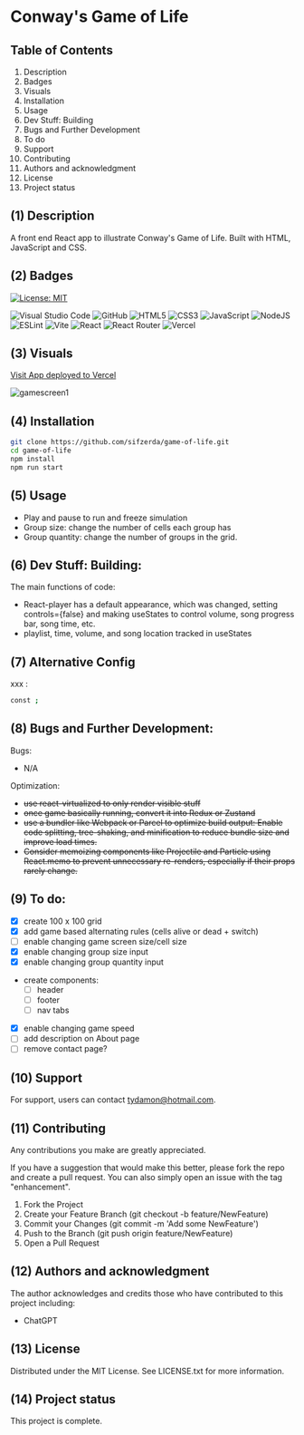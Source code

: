 # Conway's Game of Life

## Table of Contents

1. Description
2. Badges
3. Visuals
4. Installation
5. Usage
6. Dev Stuff: Building
7. Bugs and Further Development
8. To do
9. Support
10. Contributing 
11. Authors and acknowledgment
12. License
13. Project status

## (1) Description

A front end React app to illustrate Conway's Game of Life. Built with HTML, JavaScript and CSS.

## (2) Badges

[![License: MIT](https://img.shields.io/badge/License-MIT-yellow.svg)](https://opensource.org/licenses/MIT) 

![Visual Studio Code](https://img.shields.io/badge/Visual%20Studio%20Code-0078d7.svg?style=for-the-badge&logo=visual-studio-code&logoColor=white) 
![GitHub](https://img.shields.io/badge/github-%23121011.svg?style=for-the-badge&logo=github&logoColor=white) 
![HTML5](https://img.shields.io/badge/html5-%23E34F26.svg?style=for-the-badge&logo=html5&logoColor=white)
![CSS3](https://img.shields.io/badge/css3-%231572B6.svg?style=for-the-badge&logo=css3&logoColor=white)
![JavaScript](https://img.shields.io/badge/javascript-%23323330.svg?style=for-the-badge&logo=javascript&logoColor=%23F7DF1E) 
![NodeJS](https://img.shields.io/badge/node.js-6DA55F?style=for-the-badge&logo=node.js&logoColor=white)
![ESLint](https://img.shields.io/badge/ESLint-4B3263?style=for-the-badge&logo=eslint&logoColor=white)
![Vite](https://img.shields.io/badge/vite-%23646CFF.svg?style=for-the-badge&logo=vite&logoColor=white) 
![React](https://img.shields.io/badge/react-%2320232a.svg?style=for-the-badge&logo=react&logoColor=%2361DAFB)
![React Router](https://img.shields.io/badge/React_Router-CA4245?style=for-the-badge&logo=react-router&logoColor=white)
![Vercel](https://img.shields.io/badge/vercel-%23000000.svg?style=for-the-badge&logo=vercel&logoColor=white)

## (3) Visuals

[Visit App deployed to Vercel](https://slotmachine-five.vercel.app/)

![gamescreen1](https://github.com/user-attachments/assets/08ebb135-f943-4916-8122-88fc6a7a2001)


## (4) Installation

```bash
git clone https://github.com/sifzerda/game-of-life.git
cd game-of-life
npm install
npm run start
```

## (5) Usage

+ Play and pause to run and freeze simulation
+ Group size: change the number of cells each group has
+ Group quantity: change the number of groups in the grid.

## (6) Dev Stuff: Building:

The main functions of code:

- React-player has a default appearance, which was changed, setting controls={false} and making useStates to control volume, song progress bar, song time, etc.
- playlist, time, volume, and song location tracked in useStates

## (7) Alternative Config

xxx :
```bash
const ;
```

## (8) Bugs and Further Development: 

Bugs:
- N/A

Optimization:
- ~~use react-virtualized to only render visible stuff~~
- ~~once game basically running, convert it into Redux or Zustand~~
- ~~use a bundler like Webpack or Parcel to optimize build output: Enable code splitting, tree-shaking, and minification to reduce bundle size and improve load times.~~
- ~~Consider memoizing components like Projectile and Particle using React.memo to prevent unnecessary re-renders, especially if their props rarely change.~~

## (9) To do: 

- [x] create 100 x 100 grid
- [x] add game based alternating rules (cells alive or dead + switch)
- [ ] enable changing game screen size/cell size
- [x] enable changing group size input
- [x] enable changing group quantity input
 - create components:
   - [ ] header
   - [ ] footer
   - [ ] nav tabs
- [x] enable changing game speed
- [ ] add description on About page
- [ ] remove contact page?

## (10) Support

For support, users can contact tydamon@hotmail.com.

## (11) Contributing

Any contributions you make are greatly appreciated.

If you have a suggestion that would make this better, please fork the repo and create a pull request. You can also simply open an issue with the tag "enhancement". 
1. Fork the Project
2. Create your Feature Branch (git checkout -b feature/NewFeature)
3. Commit your Changes (git commit -m 'Add some NewFeature')
4. Push to the Branch (git push origin feature/NewFeature)
5. Open a Pull Request

## (12) Authors and acknowledgment

The author acknowledges and credits those who have contributed to this project including:

- ChatGPT

## (13) License

Distributed under the MIT License. See LICENSE.txt for more information.

## (14) Project status

This project is complete.
